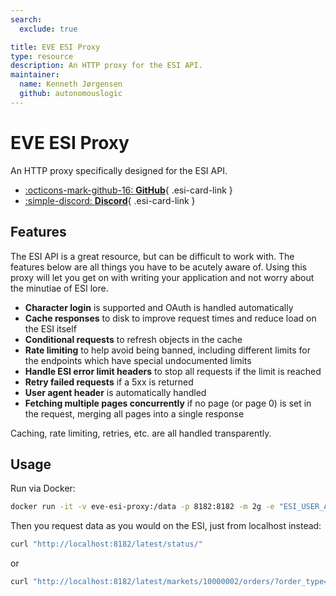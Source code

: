 ```yaml
---
search:
  exclude: true

title: EVE ESI Proxy
type: resource
description: An HTTP proxy for the ESI API.
maintainer:
  name: Kenneth Jørgensen
  github: autonomouslogic
---
```


# EVE ESI Proxy

An HTTP proxy specifically designed for the ESI API.

<div class="grid cards" markdown>

- [:octicons-mark-github-16: __GitHub__](https://github.com/autonomouslogic/eve-esi-proxy){ .esi-card-link }
- [:simple-discord: __Discord__](https://everef.net/discord){ .esi-card-link }

</div>

## Features

The ESI API is a great resource, but can be difficult to work with.
The features below are all things you have to be acutely aware of.
Using this proxy will let you get on with writing your application and not worry about the minutiae of ESI lore.

* **Character login** is supported and OAuth is handled automatically
* **Cache responses** to disk to improve request times and reduce load on the ESI itself
* **Conditional requests** to refresh objects in the cache
* **Rate limiting** to help avoid being banned, including different limits for the endpoints which have special undocumented limits
* **Handle ESI error limit headers** to stop all requests if the limit is reached
* **Retry failed requests** if a 5xx is returned
* **User agent header** is automatically handled
* **Fetching multiple pages concurrently** if no page (or page 0) is set in the request, merging all pages into a single response

Caching, rate limiting, retries, etc. are all handled transparently.

## Usage
Run via Docker:
```bash
docker run -it -v eve-esi-proxy:/data -p 8182:8182 -m 2g -e "ESI_USER_AGENT=<your email>" autonomouslogic/eve-esi-proxy:latest
```

Then you request data as you would on the ESI, just from localhost instead:
```bash
curl "http://localhost:8182/latest/status/"
```
or
```bash
curl "http://localhost:8182/latest/markets/10000002/orders/?order_type=all"
```